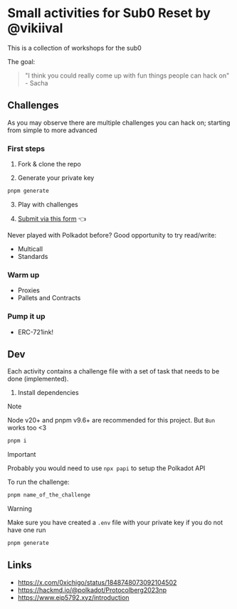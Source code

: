 # Small activities for Sub0 Reset by @vikiival

This is a collection of workshops for the sub0

The goal:
> "I think you could really come up with fun things people can hack on" - Sacha

## Challenges

As you may observe there are multiple challenges you can hack on; starting from simple to more advanced

### First steps

1. Fork & clone the repo

2. Generate your private key

```bash
pnpm generate
```
3. Play with challenges

4. [Submit via this form](https://voedlx91m5k.typeform.com/to/reN3rKZo) 👈

Never played with Polkadot before? Good opportunity to try read/write:
  - Multicall
  - Standards

### Warm up

- Proxies
- Pallets and Contracts

### Pump it up

- ERC-721ink!

## Dev

Each activity contains a challenge file with a set of task that needs to be done (implemented).

1. Install dependencies

> [!NOTE]
> Node v20+ and pnpm v9.6+ are recommended for this project. But `Bun` works too <3 

```bash
pnpm i
```

> [!IMPORTANT]
> Probably you would need to use `npx papi` to setup the Polkadot API

To run the challenge:

```bash
pnpm name_of_the_challenge
```

> [!WARNING]
> Make sure you have created a `.env` file with your private key
> if you do not have one run

```bash
pnpm generate
```

## Links

- https://x.com/0xichigo/status/1848748073092104502
- https://hackmd.io/@polkadot/Protocolberg2023np
- https://www.eip5792.xyz/introduction